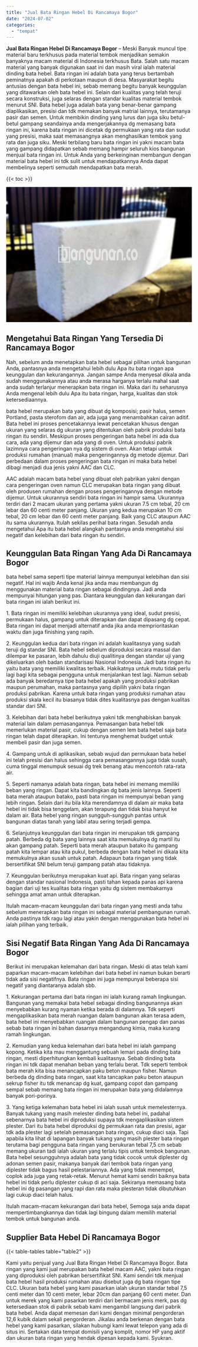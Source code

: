 ```yaml
---
title: "Jual Bata Ringan Hebel Di Rancamaya Bogor"
date: "2024-07-02"
categories: 
  - "tempat"
---
```


**Jual Bata Ringan Hebel Di Rancamaya Bogor** – Meski Banyak muncul tipe material baru terkhusus pada material tembok menjadikan semakin banyaknya macam material di Indonesia terkhusus Bata. Salah satu macam material yang banyak digunakan saat ini dan masih viral ialah material dinding bata hebel. Bata ringan ini adalah bata yang terus bertambah peminatnya apakah di perkotaan maupun di desa. Masyarakat begitu antusias dengan bata hebel ini, sebab memang begitu banyak keunggulan yang ditawarkan oleh bata hebel ini. Selain dari kualitas yang telah teruji secara konstruksi, juga selaras dengan standar kualitas material tembok menurut SNI. Bata hebel juga adalah bata yang benar-benar gampang diaplikasikan, presisi dan tdk memakan banyak matrial lainnya, terutamanya pasir dan semen. Untuk membikin dinding yang lurus dan juga siku betul-betul gampang seandainya anda mengerjakannya dg memasang bata ringan ini, karena bata ringan ini dicetak dg permukaan yang rata dan sudut yang presisi, maka saat memasangnya akan menghasilkan tembok yang rata dan juga siku. Meski terbilang baru bata ringan ini yakni macam bata yang gampang didapatkan sebab memang hampir seluruh kios bangunan menjual bata ringan ini. Untuk Anda yang berkeinginan membangun dengan material bata hebel ini tdk sulit untuk mendapatkannya Anda dapat membelinya seperti semudah mendapatkan bata merah.

{{< toc >}}

![Jual Bata Ringan Hebel Di Rancamaya Bogor](/images/jual-hebel-murah-09.png)

## Mengetahui Bata Ringan Yang Tersedia Di Rancamaya Bogor

Nah, sebelum anda menetapkan bata hebel sebagai pilihan untuk bangunan Anda, pantasnya anda mengetahui lebih dulu Apa itu bata ringan apa keunggulan dan kekurangannya. Jangan sampe Anda menyesal dikala anda sudah menggunakannya atau anda merasa harganya terlalu mahal saat anda sudah terlanjur menerapkan bata ringan ini. Maka dari itu seharusnya Anda mengenal lebih dulu Apa itu bata ringan, harga, kualitas dan stok ketersediaannya.

bata hebel merupakan bata yang dibuat dg komposisi; pasir halus, semen Portland, pasta sterofom dan air, ada juga yang menambahkan cairan aditif. Bata hebel ini proses pencetakannya lewat pencetakan khusus dengan ukuran yang selaras dg ukuran yang ditentukan oleh pabrik produksi bata ringan itu sendiri. Meskipun proses pengeringan bata hebel ini ada dua cara, ada yang dijemur dan ada yang di oven. Untuk produksi pabrik lazimnya cara pengeringan nya dg sistem di oven. Akan tetapi untuk produksi rumahan (manual) maka pengeringannya dg metode dijemur. Dari perbedaan dalam proses pengeringan bata ringan ini maka bata hebel dibagi menjadi dua jenis yakni AAC dan CLC.

AAC adalah macam bata hebel yang dibuat oleh pabrikan yakni dengan cara pengeringan oven namun CLC merupakan bata ringan yang dibuat oleh produsen rumahan dengan proses pengeringannya dengan metode dijemur. Untuk ukurannya sendiri bata ringan ini hampir sama. Ukurannya terdiri dari 2 macam ukuran yang pertama yakni ukuran 7.5 cm tebal, 20 cm lebar dan 60 centi meter panjang. Ukuran yang kedua merupakan 10 cm tebal, 20 cm lebar dan 60 centi meter panjang. Baik yang CLC ataupun AAC itu sama ukurannya. Itulah sekilas perihal bata ringan. Sesudah anda mengetahui Apa itu bata hebel alangkah pantasnya anda mengetahui sisi negatif dan kelebihan dari bata ringan itu sendiri.

## Keunggulan Bata Ringan Yang Ada Di Rancamaya Bogor

bata hebel sama seperti tipe material lainnya mempunyai kelebihan dan sisi negatif. Hal ini wajib Anda kenal jika anda mau membangun dg menggunakan material bata ringan sebagai dindingnya. Jadi anda mempunyai hitungan yang pas. Diantara keunggulan dan kekurangan dari bata ringan ini ialah berikut ini.

1\. Bata ringan ini memiliki kelebihan ukurannya yang ideal, sudut presisi, permukaan halus, gampang untuk diterapkan dan dapat dipasang dg cepat. Bata ringan ini dapat menjadi alternatif anda jika anda memprioritaskan waktu dan juga finishing yang rapih.

2\. Keunggulan kedua dari bata ringan ini adalah kualitasnya yang sudah teruji dg standar SNI. Bata hebel sebelum diproduksi secara massal dan dilempar ke pasaran, lebih dahulu diuji qualitinya dengan standar uji yang dikeluarkan oleh badan standarisasi Nasional Indonesia. Jadi bata ringan itu yaitu bata yang memiliki kwalitas terbaik. Hakikatnya untuk mutu tidak perlu lagi bagi kita sebagai pengguna untuk menjalankan test lagi. Namun sebab ada banyak beredarnya tipe bata hebel apakah yang produksi pabrikan maupun perumahan, maka pantasnya yang dipilih yakni bata ringan produksi pabrikan. Karena untuk bata ringan yang produksi rumahan atau produksi skala kecil itu biasanya tidak dites kualitasnya pas dengan kualitas standar dari SNI.

3\. Kelebihan dari bata hebel berikutnya yakni tdk menghabiskan banyak material lain dalam pemasangannya. Pemasangan bata hebel tdk memerlukan material pasir, cukup dengan semen lem bata hebel saja bata ringan telah dapat diterapkan. Ini tentunya menghemat budget untuk membeli pasir dan juga semen.

4\. Gampang untuk di aplikasikan, sebab wujud dan permukaan bata hebel ini telah presisi dan halus sehingga cara pemasangannya juga tidak susah, cuma tinggal menumpuk sesuai dg trek benang atau mencontoh rata-rata air.

5\. Seperti namanya adalah bata ringan, bata hebel ini memang memiliki beban yang ringan. Dapat kita bandingkan dg bata jenis lainnya. Seperti bata merah ataupun batako, pasti bata ringan ini mempunyai beban yang lebih ringan. Selain dari itu bila kita merendamnya di dalam air maka bata hebel ini tidak bisa tenggelam, akan terapung dan tidak bisa hanyut ke dalam air. Bata hebel yang ringan sungguh-sungguh pantas untuk bangunan diatas tanah yang labil atau sering terjadi gempa.

6\. Selanjutnya keunggulan dari bata ringan ini merupakan tdk gampang patah. Berbeda dg bata yang lainnya saat kita memukulnya dg martil itu akan gampang patah. Seperti bata merah ataupun batako itu gampang patah kita lempar atau kita pukul, berbeda dengan bata hebel ini dikala kita memukulnya akan susah untuk patah. Adapaun bata ringan yang tidak bersertifikat SNI belum teruji gampang patah atau tidaknya.

7\. Keunggulan berikutnya merupakan kuat api. Bata ringan yang selaras dengan standar nasional Indonesia, pasti tahan kepada panas api karena bagian dari uji tes kualitas bata ringan yaitu dg sistem membakarnya sehingga amat aman untuk diterapkan.

Itulah macam-macam keunggulan dari bata ringan yang mesti anda tahu sebelum menerapkan bata ringan ini sebagai material pembangunan rumah. Anda pastinya tdk ragu lagi atau yakin dengan menggunakan bata hebel ini ialah pilihan yang terbaik.

## Sisi Negatif Bata Ringan Yang Ada Di Rancamaya Bogor

Berikut ini merupakan kelemahan dari bata ringan. Meski di atas telah kami paparkan macam-macam kelebihan dari bata hebel ini namun bukan berarti tidak ada sisi negatifnya. Bata ringan ini juga mempunyai beberapa sisi negatif yang diantaranya adalah sbb.

1\. Kekurangan pertama dari bata ringan ini ialah kurang ramah lingkungan. Bangunan yang memakai bata hebel sebagai dinding bangunannya akan menyebabkan kurang nyaman ketika berada di dalamnya. Tdk seperti mengaplikasikan bata merah ruangan dalam bangunan akan terasa adem, bata hebel ini menyebabkan ruangan dalam bangunan pengap dan panas sebab bata ringan ini bahan dasarnya mengandung kimia, maka kurang ramah lingkungan.

2\. Kemudian yang kedua kelemahan dari bata hebel ini ialah gampang kopong. Ketika kita mau menggantung sebuah lemari pada dinding bata ringan, mesti diperhitungkan kembali kualitasnya. Sebab dinding bata ringan ini tdk dapat menahan beban yang terlalu berat. Tdk seperti tembok bata merah kita bisa menancapkan paku beton maupun fisher. Namun berbeda dg dinding bata ringan, saat kita tancapkan paku beton ataupun sekrup fisher itu tdk menancap dg kuat, gampang copot dan gampang sempal sebab memang bata ringan ini merupakan bata yang didalamnya banyak pori-porinya.

3\. Yang ketiga kelemahan bata hebel ini ialah susah untuk memelesternya. Banyak tukang yang masih melester dinding bata hebel ini, padahal sebenarnya bata hebel ini diproduksi supaya tdk mengaplikasikan sistem plester. Dari itu bata hebel diproduksi dg permukaan rata dan presisi, agar tdk ada plester lagi setelah pemasangan bata ringan, cukup diaci saja. Tapi apabila kita lihat di lapangan banyak tukang yang masih plester bata ringan terutama bagi pengguna bata ringan yang berukuran tebal 7,5 cm sebab memang ukuran tadi ialah ukuran yang terlalu tipis untuk tembok bangunan. Bata hebel sesungguhnya adalah bata yang tidak cocok untuk diplester dg adonan semen pasir, makanya banyak dari tembok bata ringan yang diplester tidak bagus hasil pelestariannya. Ada yang tidak menempel, coplok ada juga yang retak-retak. Menurut hemat kami sendiri baiknya bata hebel ini tidak perlu diplester cukup di aci saja. Sekiranya memasang bata hebel ini dg pasangan yang rapi dan rata maka plesteran tidak dibutuhkan lagi cukup diaci telah halus.

Itulah macam-macam kekurangan dari bata hebel, Semoga saja anda dapat mempertimbangkannya dan tidak lagi bingung dalam memilih material tembok untuk bangunan anda.

## Supplier Bata Hebel Di Rancamaya Bogor

{{< table-tables table="table2" >}}

Kami yaitu penjual yang Jual Bata Ringan Hebel Di Rancamaya Bogor. Bata ringan yang kami jual merupakan bata hebel macam AAC, yakni bata ringan yang diproduksi oleh pabrikan bersertifikat SNI. Kami sendiri tdk menjual bata hebel hasil produksi rumahan atau disebut juga dg bata ringan tipe CLC. Ukuran bata hebel yang kami pasarkan ialah ukuran standar tebal 7,5 centi meter dan 10 centi meter, lebar 20cm dan panjang 60 centi meter. Dan untuk merek yang kami pasarkan terdiri dari bermacam jenis merk, pas dg ketersediaan stok di pabrik sebab kami mengambil langsung dari pabrik bata hebel. Anda dapat memesan dari kami dengan minimal pengorderan 12,6 kubik dalam sekali pengorderan. Jikalau anda berkenan dengan bata hebel yang kami pasarkan, silakan hubungi kami lewat telepon yang ada di situs ini. Sertakan data tempat domisili yang komplit, nomor HP yang aktif dan ukuran bata ringan yang hendak dipesan kepada kami. Syukran.
